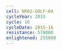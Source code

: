 ```yaml
---
cell: NR02-GOLF-04
cycleYear: 2015
cycle: 16
cycleDate: 2015-16
resistance: 578000
enlightened: 255000 
---
```

      
